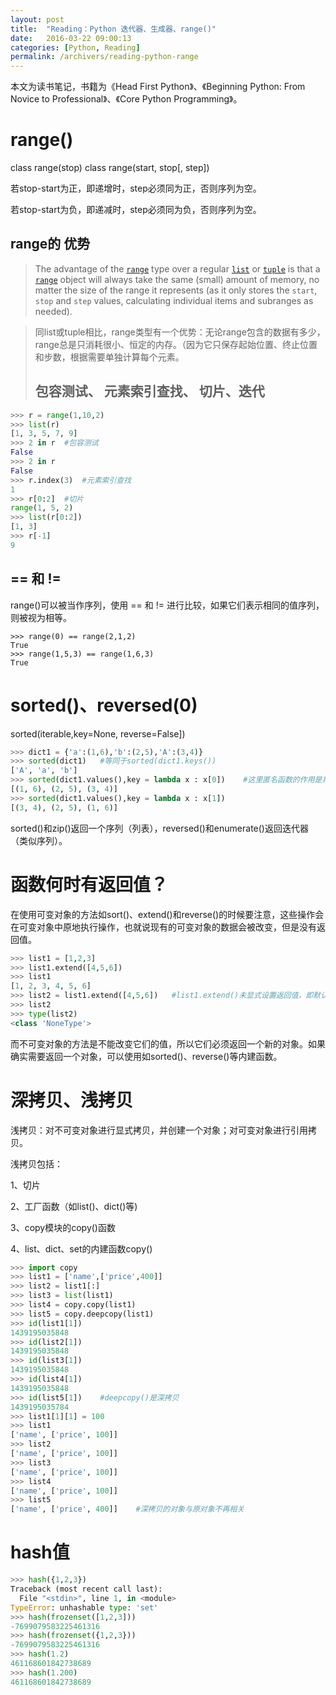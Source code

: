 ```yaml
---
layout: post
title:  "Reading：Python 迭代器、生成器、range()"
date:   2016-03-22 09:00:13
categories: [Python, Reading]
permalink: /archivers/reading-python-range
---
```

本文为读书笔记，书籍为《Head First Python》、《Beginning Python: From Novice to Professional》、《Core Python Programming》。

# range()

class range(stop)
class range(start, stop[, step])

若stop-start为正，即递增时，step必须同为正，否则序列为空。

若stop-start为负，即递减时，step必须同为负，否则序列为空。

## range的 优势

> The advantage of the [`range`](https://docs.python.org/3/library/stdtypes.html#range) type over a regular [`list`](https://docs.python.org/3/library/stdtypes.html#list) or [`tuple`](https://docs.python.org/3/library/stdtypes.html#tuple) is that a [`range`](https://docs.python.org/3/library/stdtypes.html#range) object will always take the same (small) amount of memory, no matter the size of the range it represents (as it only stores the `start`, `stop` and `step` values, calculating individual items and subranges as needed).


> 同list或tuple相比，range类型有一个优势：无论range包含的数据有多少，range总是只消耗很小、恒定的内存。（因为它只保存起始位置、终止位置和步数，根据需要单独计算每个元素。
> ## 包容测试、 元素索引查找、 切片、迭代

```python
>>> r = range(1,10,2)
>>> list(r)
[1, 3, 5, 7, 9]
>>> 2 in r	#包容测试
False
>>> 2 in r
False
>>> r.index(3)	#元素索引查找
1
>>> r[0:2]	#切片
range(1, 5, 2)
>>> list(r[0:2])
[1, 3]
>>> r[-1]
9
```

## == 和 !=

range()可以被当作序列，使用 == 和 != 进行比较，如果它们表示相同的值序列，则被视为相等。

```#python
>>> range(0) == range(2,1,2)
True
>>> range(1,5,3) == range(1,6,3)
True
```

# sorted()、reversed(0)

sorted(iterable,key=None, reverse=False])

```python
>>> dict1 = {'a':(1,6),'b':(2,5),'A':(3,4)}
>>> sorted(dict1)	#等同于sorted(dict1.keys())
['A', 'a', 'b']
>>> sorted(dict1.values(),key = lambda x : x[0])	#这里匿名函数的作用是将每一个value作为一个序列进行索引取值比较
[(1, 6), (2, 5), (3, 4)]
>>> sorted(dict1.values(),key = lambda x : x[1])
[(3, 4), (2, 5), (1, 6)]
```

sorted()和zip()返回一个序列（列表），reversed()和enumerate()返回迭代器（类似序列）。

# 函数何时有返回值？

在使用可变对象的方法如sort()、extend()和reverse()的时候要注意，这些操作会在可变对象中原地执行操作，也就说现有的可变对象的数据会被改变，但是没有返回值。

```python
>>> list1 = [1,2,3]
>>> list1.extend([4,5,6])
>>> list1
[1, 2, 3, 4, 5, 6]
>>> list2 = list1.extend([4,5,6])	#list1.extend()未显式设置返回值，即默认返回None
>>> list2
>>> type(list2)
<class 'NoneType'>
```

而不可变对象的方法是不能改变它们的值，所以它们必须返回一个新的对象。如果确实需要返回一个对象，可以使用如sorted()、reverse()等内建函数。

# 深拷贝、浅拷贝

浅拷贝：对不可变对象进行显式拷贝，并创建一个对象；对可变对象进行引用拷贝。

浅拷贝包括：

1、切片

2、工厂函数（如list()、dict()等)

3、copy模块的copy()函数

4、list、dict、set的内建函数copy()

```python
>>> import copy
>>> list1 = ['name',['price',400]]
>>> list2 = list1[:]
>>> list3 = list(list1)
>>> list4 = copy.copy(list1)
>>> list5 = copy.deepcopy(list1)
>>> id(list1[1])	
1439195035848
>>> id(list2[1])
1439195035848
>>> id(list3[1])
1439195035848
>>> id(list4[1])
1439195035848
>>> id(list5[1])	#deepcopy()是深拷贝
1439195035784
>>> list1[1][1] = 100
>>> list1
['name', ['price', 100]]
>>> list2
['name', ['price', 100]]
>>> list3
['name', ['price', 100]]
>>> list4
['name', ['price', 100]]
>>> list5
['name', ['price', 400]]	#深拷贝的对象与原对象不再相关
```

# hash值

```python
>>> hash({1,2,3})
Traceback (most recent call last):
  File "<stdin>", line 1, in <module>
TypeError: unhashable type: 'set'
>>> hash(frozenset([1,2,3]))
-7699079583225461316
>>> hash(frozenset({1,2,3}))
-7699079583225461316
>>> hash(1.2)
461168601842738689
>>> hash(1.200)
461168601842738689
```

